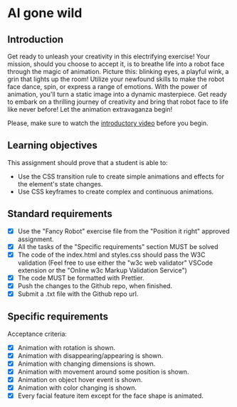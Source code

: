 # AI gone wild

## Introduction

Get ready to unleash your creativity in this electrifying exercise! Your mission, should you choose to accept it, is to breathe life into a robot face through the magic of animation. Picture this: blinking eyes, a playful wink, a grin that lights up the room! Utilize your newfound skills to make the robot face dance, spin, or express a range of emotions. With the power of animation, you'll turn a static image into a dynamic masterpiece. Get ready to embark on a thrilling journey of creativity and bring that robot face to life like never before! Let the animation extravaganza begin!

Please, make sure to watch the [introductory video](https://www.loom.com/share/07ceccb63ec741ec8c320080cd73707f?sid=799478f5-1036-48f7-b0a3-447137cb7950) before you begin.

## Learning objectives

This assignment should prove that a student is able to:

-   Use the CSS transition rule to create simple animations and effects for the element's state changes.
-   Use CSS keyframes to create complex and continuous animations.

## Standard requirements

-   [x] Use the "Fancy Robot" exercise file from the "Position it right" approved assignment.
-   [x] All the tasks of the "Specific requirements" section MUST be solved
-   [x] The code of the index.html and styles.css should pass the W3C validation (Feel free to use either the "w3c web validator" VSCode extension or the "Online w3c Markup Validation Service")
-   [x] The code MUST be formatted with Prettier.
-   [x] Push the changes to the Github repo, when finished.
-   [x] Submit a .txt file with the Github repo url.

## Specific requirements

Acceptance criteria:

-   [x] Animation with rotation is shown.
-   [x] Animation with disappearing/appearing is shown.
-   [x] Animation with changing dimensions is shown.
-   [x] Animation with movement around some position is shown.
-   [x] Animation on object hover event is shown.
-   [x] Animation with color changing is shown.
-   [x] Every facial feature item except for the face shape is animated.
